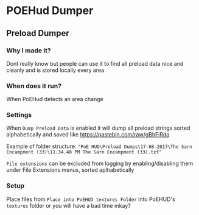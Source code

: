 POEHud Dumper
======

## Preload Dumper
### Why I made it?
Dont really know but people can use it to find all preload data nice and cleanly and is stored locally every area


### When does it run?
When PoEHud detects an area change


### Settings
When `Dump Preload Data` is enabled it will dump all preload strings sorted alphabetically and saved like https://pastebin.com/raw/gBhFiRdq

Example of folder structure: `"PoE HUD\Preload Dumps\17-08-2017\The Sarn Encampment (33)\11.34.48 PM The Sarn Encampment (33).txt"`

`File extensions` can be excluded from logging by enabling/disabling them under File Extensions menus, sorted aplhabetically

### Setup
Place files from `Place into PoEHUD textures Folder` into PoEHUD's `textures` folder or you will have a bad time mkay?